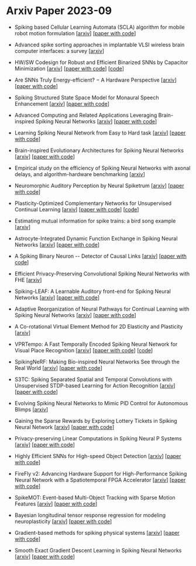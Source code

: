 # Arxiv Paper 2023-09


- Spiking based Cellular Learning Automata (SCLA) algorithm for mobile robot motion formulation [[arxiv](https://arxiv.org/abs/2309.00241)] [[paper with code](https://paperswithcode.com/paper/spiking-based-cellular-learning-automata-scla)]

- Advanced spike sorting approaches in implantable VLSI wireless brain computer interfaces: a survey [[arxiv](https://arxiv.org/abs/2309.00913)]

- HW/SW Codesign for Robust and Efficient Binarized SNNs by Capacitor Minimization [[arxiv](https://arxiv.org/abs/2309.02111)] [[paper with code](https://paperswithcode.com/paper/hw-sw-codesign-for-robust-and-efficient)] [[code](https://github.com/myay/SPICE-Torch)]

- Are SNNs Truly Energy-efficient? $-$ A Hardware Perspective [[arxiv](https://arxiv.org/abs/2309.03388)] [[paper with code](https://paperswithcode.com/paper/are-snns-truly-energy-efficient-a-hardware)]

- Spiking Structured State Space Model for Monaural Speech Enhancement [[arxiv](https://arxiv.org/abs/2309.03641)] [[paper with code](https://paperswithcode.com/paper/spiking-structured-state-space-model-for)]

- Advanced Computing and Related Applications Leveraging Brain-inspired Spiking Neural Networks [[arxiv](https://arxiv.org/abs/2309.04426)] [[paper with code](https://paperswithcode.com/paper/advanced-computing-and-related-applications)]

- Learning Spiking Neural Network from Easy to Hard task [[arxiv](https://arxiv.org/abs/2309.04737)] [[paper with code](https://paperswithcode.com/paper/training-of-spiking-neural-network-joint)]

- Brain-inspired Evolutionary Architectures for Spiking Neural Networks [[arxiv](https://arxiv.org/abs/2309.05263)] [[paper with code](https://paperswithcode.com/paper/brain-inspired-evolutionary-architectures-for)]

- Empirical study on the efficiency of Spiking Neural Networks with axonal delays, and algorithm-hardware benchmarking [[arxiv](https://arxiv.org/abs/2309.05345)]

- Neuromorphic Auditory Perception by Neural Spiketrum [[arxiv](https://arxiv.org/abs/2309.05430)] [[paper with code](https://paperswithcode.com/paper/neuromorphic-auditory-perception-by-neural)]

- Plasticity-Optimized Complementary Networks for Unsupervised Continual Learning [[arxiv](https://arxiv.org/abs/2309.06086)] [[paper with code](https://paperswithcode.com/paper/plasticity-optimized-complementary-networks)] [[code](https://github.com/alviur/pocon_wacv2024)]

- Estimating mutual information for spike trains: a bird song example [[arxiv](https://arxiv.org/abs/2309.07618)]

- Astrocyte-Integrated Dynamic Function Exchange in Spiking Neural Networks [[arxiv](https://arxiv.org/abs/2309.08232)] [[paper with code](https://paperswithcode.com/paper/astrocyte-integrated-dynamic-function)]

- A Spiking Binary Neuron -- Detector of Causal Links [[arxiv](https://arxiv.org/abs/2309.08476)] [[paper with code](https://paperswithcode.com/paper/a-spiking-binary-neuron-detector-of-causal)]

- Efficient Privacy-Preserving Convolutional Spiking Neural Networks with FHE [[arxiv](https://arxiv.org/abs/2309.09025)]

- Spiking-LEAF: A Learnable Auditory front-end for Spiking Neural Networks [[arxiv](https://arxiv.org/abs/2309.09469)] [[paper with code](https://paperswithcode.com/paper/spiking-leaf-a-learnable-auditory-front-end)]

- Adaptive Reorganization of Neural Pathways for Continual Learning with Spiking Neural Networks [[arxiv](https://arxiv.org/abs/2309.09550)] [[paper with code](https://paperswithcode.com/paper/adaptive-reorganization-of-neural-pathways)]

- A Co-rotational Virtual Element Method for 2D Elasticity and Plasticity [[arxiv](https://arxiv.org/abs/2309.10097)]

- VPRTempo: A Fast Temporally Encoded Spiking Neural Network for Visual Place Recognition [[arxiv](https://arxiv.org/abs/2309.10225)] [[paper with code](https://paperswithcode.com/paper/vprtempo-a-fast-temporally-encoded-spiking)] [[code](https://github.com/QVPR/VPRTempo)]

- SpikingNeRF: Making Bio-inspired Neural Networks See through the Real World [[arxiv](https://arxiv.org/abs/2309.10987)] [[paper with code](https://paperswithcode.com/paper/spiking-nerf-making-bio-inspired-neural)]

- S3TC: Spiking Separated Spatial and Temporal Convolutions with Unsupervised STDP-based Learning for Action Recognition [[arxiv](https://arxiv.org/abs/2309.12761)] [[paper with code](https://paperswithcode.com/paper/s3tc-spiking-separated-spatial-and-temporal)]

- Evolving Spiking Neural Networks to Mimic PID Control for Autonomous Blimps [[arxiv](https://arxiv.org/abs/2309.12937)]

- Gaining the Sparse Rewards by Exploring Lottery Tickets in Spiking Neural Network [[arxiv](https://arxiv.org/abs/2309.13302)] [[paper with code](https://paperswithcode.com/paper/gaining-the-sparse-rewards-by-exploring)]

- Privacy-preserving Linear Computations in Spiking Neural P Systems [[arxiv](https://arxiv.org/abs/2309.13803)] [[paper with code](https://paperswithcode.com/paper/privacy-preserving-linear-computations-in)]

- Highly Efficient SNNs for High-speed Object Detection [[arxiv](https://arxiv.org/abs/2309.15883)] [[paper with code](https://paperswithcode.com/paper/highly-efficient-snns-for-high-speed-object)]

- FireFly v2: Advancing Hardware Support for High-Performance Spiking Neural Network with a Spatiotemporal FPGA Accelerator [[arxiv](https://arxiv.org/abs/2309.16158)] [[paper with code](https://paperswithcode.com/paper/firefly-v2-advancing-hardware-support-for)]

- SpikeMOT: Event-based Multi-Object Tracking with Sparse Motion Features [[arxiv](https://arxiv.org/abs/2309.16987)] [[paper with code](https://paperswithcode.com/paper/spikemot-event-based-multi-object-tracking)]

- Bayesian longitudinal tensor response regression for modeling neuroplasticity [[arxiv](https://arxiv.org/abs/2309.10065)] [[paper with code](https://paperswithcode.com/paper/bayesian-longitudinal-tensor-response)]

- Gradient-based methods for spiking physical systems [[arxiv](https://arxiv.org/abs/2309.10823)] [[paper with code](https://paperswithcode.com/paper/gradient-based-methods-for-spiking-physical)]

- Smooth Exact Gradient Descent Learning in Spiking Neural Networks [[arxiv](https://arxiv.org/abs/2309.14523)] [[paper with code](https://paperswithcode.com/paper/smooth-exact-gradient-descent-learning-in)]